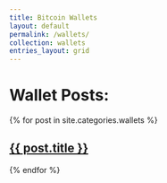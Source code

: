 ```yaml
---
title: Bitcoin Wallets
layout: default
permalink: /wallets/
collection: wallets
entries_layout: grid
---
```


<h1>Wallet Posts:</h1>
{% for post in site.categories.wallets %}
  <h2><a href="{{ post.url }}">{{ post.title }}</a></h2>
{% endfor %}